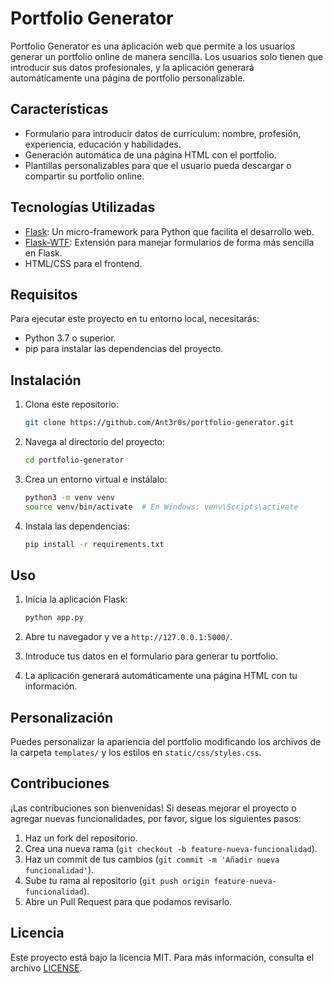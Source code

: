 # Portfolio Generator

Portfolio Generator es una aplicación web que permite a los usuarios generar un portfolio online de manera sencilla. Los usuarios solo tienen que introducir sus datos profesionales, y la aplicación generará automáticamente una página de portfolio personalizable.

## Características

- Formulario para introducir datos de currículum: nombre, profesión, experiencia, educación y habilidades.
- Generación automática de una página HTML con el portfolio.
- Plantillas personalizables para que el usuario pueda descargar o compartir su portfolio online.

## Tecnologías Utilizadas

- [Flask](https://flask.palletsprojects.com/): Un micro-framework para Python que facilita el desarrollo web.
- [Flask-WTF](https://flask-wtf.readthedocs.io/): Extensión para manejar formularios de forma más sencilla en Flask.
- HTML/CSS para el frontend.

## Requisitos

Para ejecutar este proyecto en tu entorno local, necesitarás:

- Python 3.7 o superior.
- pip para instalar las dependencias del proyecto.

## Instalación

1. Clona este repositorio:

    ```bash
    git clone https://github.com/Ant3r0s/portfolio-generator.git
    ```

2. Navega al directorio del proyecto:

    ```bash
    cd portfolio-generator
    ```

3. Crea un entorno virtual e instálalo:

    ```bash
    python3 -m venv venv
    source venv/bin/activate  # En Windows: venv\Scripts\activate
    ```

4. Instala las dependencias:

    ```bash
    pip install -r requirements.txt
    ```

## Uso

1. Inicia la aplicación Flask:

    ```bash
    python app.py
    ```

2. Abre tu navegador y ve a `http://127.0.0.1:5000/`.

3. Introduce tus datos en el formulario para generar tu portfolio.

4. La aplicación generará automáticamente una página HTML con tu información.

## Personalización

Puedes personalizar la apariencia del portfolio modificando los archivos de la carpeta `templates/` y los estilos en `static/css/styles.css`.

## Contribuciones

¡Las contribuciones son bienvenidas! Si deseas mejorar el proyecto o agregar nuevas funcionalidades, por favor, sigue los siguientes pasos:

1. Haz un fork del repositorio.
2. Crea una nueva rama (`git checkout -b feature-nueva-funcionalidad`).
3. Haz un commit de tus cambios (`git commit -m 'Añadir nueva funcionalidad'`).
4. Sube tu rama al repositorio (`git push origin feature-nueva-funcionalidad`).
5. Abre un Pull Request para que podamos revisarlo.

## Licencia

Este proyecto está bajo la licencia MIT. Para más información, consulta el archivo [LICENSE](LICENSE).
